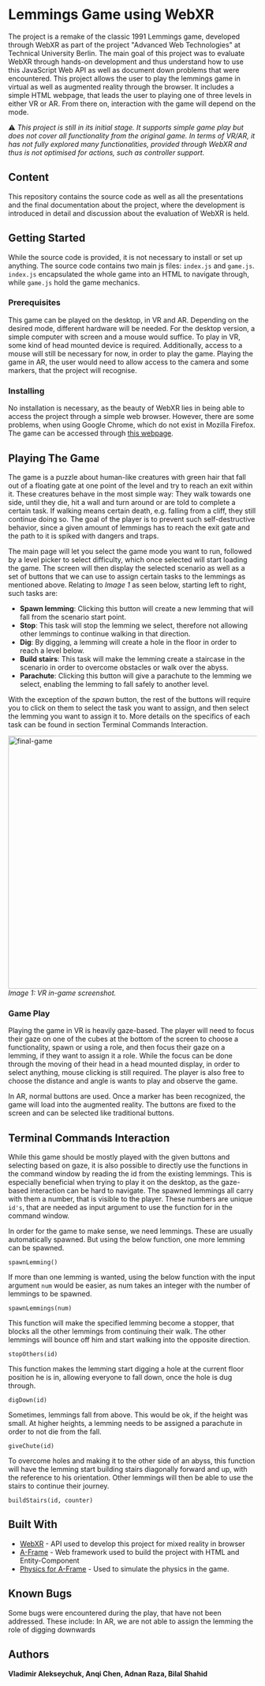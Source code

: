 # Lemmings Game using WebXR

The project is a remake of the classic 1991 Lemmings game, developed through WebXR as part of the project "Advanced Web Technologies" at Technical University Berlin. The main goal of this project was to evaluate WebXR through hands-on development and thus understand how to use this JavaScript Web API as well as document down problems that were encountered.
This project allows the user to play the lemmings game in virtual as well as augmented reality through the browser. It includes a simple HTML webpage, that leads the user to playing one of three levels in either VR or AR. From there on, interaction with the game will depend on the mode.

:warning: *This project is still in its initial stage. It supports simple game play but does not cover all functionality from the original game. In terms of VR/AR, it has not fully explored many functionalities, provided through WebXR and thus is not optimised for actions, such as controller support.*

## Content

This repository contains the source code as well as all the presentations and the final documentation about the project, where the development is introduced in detail and discussion about the evaluation of WebXR is held.

## Getting Started

While the source code is provided, it is not necessary to install or set up anything. 
The source code contains two main js files: `index.js` and `game.js`. `index.js` encapsulated the whole game into an HTML to navigate through, while `game.js` hold the game mechanics.

### Prerequisites

This game can be played on the desktop, in VR and AR. Depending on the desired mode, different hardware will be needed.
For the desktop version, a simple computer with screen and a mouse would suffice.
To play in VR, some kind of head mounted device is required. Additionally, access to a mouse will still be necessary for now, in order to play the game.
Playing the game in AR, the user would need to allow access to the camera and some markers, that the project will recognise.

### Installing

No installation is necessary, as the beauty of WebXR lies in being able to access the project through a simple web browser. However, there are some problems, when using Google Chrome, which do not exist in Mozilla Firefox. The game can be accessed through [this webpage](https://etho2183.github.io/awt_lemmings/).

## Playing The Game

The game is a puzzle about human-like creatures with green hair that fall out of a floating gate at one point of the level and try to reach an exit within it. These creatures behave in the most simple way: They walk towards one side, until they die, hit a wall and turn around or are told to complete a certain task. If walking means certain death, e.g. falling from a cliff, they still continue doing so. The goal of the player is to prevent such self-destructive behavior, since a given amount of lemmings has to reach the exit gate and the path to it is spiked with dangers and traps.

The main page will let you select the game mode you want to run, followed by a level picker to select difficulty, which once selected will start loading the game. The screen will then display the selected scenario as well as a set of buttons that we can use to assign certain tasks to the lemmings as mentioned above. Relating to *Image 1* as seen below, starting left to right, such tasks are:
- **Spawn lemming**: Clicking this button will create a new lemming that will fall from the scenario start point.
- **Stop**: This task will stop the lemming we select, therefore not allowing other lemmings to continue walking in that direction.
- **Dig**: By digging, a lemming will create a hole in the floor in order to reach a level below.
- **Build stairs**: This task will make the lemming create a staircase in the scenario in order to overcome obstacles or walk over the abyss.
- **Parachute**: Clicking this button will give a parachute to the lemming we select, enabling the lemming to fall safely to another level.

With the exception of the *spawn* button, the rest of the buttons will require you to click on them to select the task you want to assign, and then select the lemming you want to assign it to. More details on the specifics of each task can be found in section Terminal Commands Interaction.

<img src="https://user-images.githubusercontent.com/23021961/62221504-0ae76c00-b3b2-11e9-9256-4c7942cd8c08.jpg" title="final-game" width="512">
<em>Image 1: VR in-game screenshot.</em>


### Game Play

Playing the game in VR is heavily gaze-based. The player will need to focus their gaze on one of the cubes at the bottom of the screen to choose a functionality, spawn or using a role, and then focus their gaze on a lemming, if they want to assign it a role. While the focus can be done through the moving of their head in a head mounted display, in order to select anything, mouse clicking is still required. The player is also free to choose the distance and angle is wants to play and observe the game. 

In AR, normal buttons are used. Once a marker has been recognized, the game will load into the augmented reality. The buttons are fixed to the screen and can be selected like traditional buttons.


## Terminal Commands Interaction

While this game should be mostly played with the given buttons and selecting based on gaze, it is also possible to directly use the functions in the command window by reading the id from the existing lemmings. This is especially beneficial when trying to play it on the desktop, as the gaze-based interaction can be hard to navigate. The spawned lemmings all carry with them a number, that is visible to the player. These numbers are unique `id's`, that are needed as input argument to use the function for in the command window.

In order for the game to make sense, we need lemmings. These are usually automatically spawned. But using the below function, one more lemming can be spawned.
```
spawnLemming()
```

If more than one lemming is wanted, using the below function with the input argument `num` would be easier, as num takes an integer with the number of lemmings to be spawned.
```
spawnLemmings(num)
```

This function will make the specified lemming become a stopper, that blocks all the other lemmings from continuing their walk. The other lemmings will bounce off him and start walking into the opposite direction.
```
stopOthers(id)
```

This function makes the lemming start digging a hole at the current floor position he is in, allowing everyone to fall down, once the hole is dug through.
```
digDown(id)
```

Sometimes, lemmings fall from above. This would be ok, if the height was small. At higher heights, a lemming needs to be assigned a parachute in order to not die from the fall.
```
giveChute(id)
```

To overcome holes and making it to the other side of an abyss, this function will have the lemming start building stairs diagonally forward and up, with the reference to his orientation. Other lemmings will then be able to use the stairs to continue their journey.
```
buildStairs(id, counter)
```

## Built With

* [WebXR](https://www.w3.org/TR/webxr/) - API used to develop this project for mixed reality in browser
* [A-Frame](https://aframe.io/) - Web framework used to build the project with HTML and Entity-Component
* [Physics for A-Frame](https://github.com/donmccurdy/aframe-physics-system) - Used to simulate the physics in the game.

## Known Bugs

Some bugs were encountered during the play, that have not been addressed. These include:
In AR, we are not able to assign the lemming the role of digging downwards


## Authors

**Vladimir Alekseychuk, Anqi Chen, Adnan Raza, Bilal Shahid**
